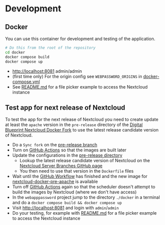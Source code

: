 # Development

## Docker

You can use this container for development and testing of the application.

```bash
# Do this from the root of the repository
cd docker
docker compose build
docker compose up
```

- <http://localhost:8081> admin/admin
- (first time only) For the origin config see `WEBPASSWORD_ORIGINS` in [docker-compose.yml](../docker/docker-compose.yml>)
- See [README.md](../README.md#Example) for a file picker example to access the Nextcloud instance

## Test app for next release of Nextcloud

To test the app for the next release of Nextcloud you need to create update at least the `apache` version in
the `pre-release` directory of the [Digital Blueprint Nextcloud Docker Fork](https://github.com/digital-blueprint/nextcloud-docker/tree/pre-release/pre-release)
to use the latest release candidate version of Nextcloud.

- Do a `Sync fork` on the [pre-release branch](https://github.com/digital-blueprint/nextcloud-docker/tree/pre-release)
- Turn on [GitHub Actions](https://github.com/digital-blueprint/nextcloud-docker/settings/actions)
  so that the images are built later
- Update the configurations in the [pre-release directory](https://github.com/digital-blueprint/nextcloud-docker/tree/pre-release/pre-release)
  - Lookup the latest release candidate version of Nextcloud on the [Nextcloud Server Branches GitHub page](https://github.com/nextcloud/server/branches/all)
  - You then need to use that version in the `Dockerfile` files
- Wait until the [GitHub Workflow](https://github.com/digital-blueprint/nextcloud-docker/actions/workflows/build-deploy-pre-images.yml)
  has finished and the new image for [nextcloud-docker-pre-apache](https://github.com/digital-blueprint/nextcloud-docker/pkgs/container/nextcloud-docker-pre-apache)
  is available
- Turn off [GitHub Actions](https://github.com/digital-blueprint/nextcloud-docker/settings/actions) again
  so that the scheduler doesn't attempt to build the images by Nextcloud (where we don't have access)
- In the `webapppassword` project jump to the directory `./docker` in a terminal and do a `docker compose build && docker compose up`
- Visit <http://localhost:8081> and login with `admin`/`admin`
- Do your testing, for example with [README.md](../README.md#Example) for a file picker example to access the Nextcloud instance
